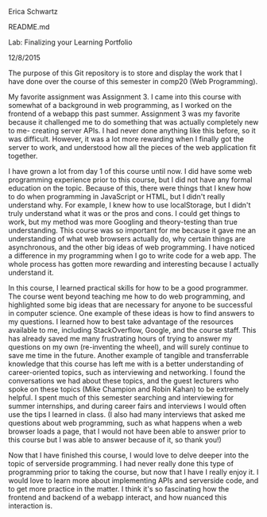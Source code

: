 Erica Schwartz

README.md

Lab: Finalizing your Learning Portfolio

12/8/2015

The purpose of this Git repository is to store and display the work that I
have done over the course of this semester in comp20 (Web Programming).

My favorite assignment was Assignment 3. I came into this course with
somewhat of a background in web programming, as I worked on the frontend
of a webapp this past summer. Assignment 3 was my favorite because it
challenged me to do something that was actually completely new to me-
creating server APIs. I had never done anything like this before, so it was
difficult. However, it was a lot more rewarding when I finally got the
server to work, and understood how all the pieces of the web application fit
together.

I have grown a lot from day 1 of this course until now. I did have some
web programming experience prior to this course, but I did not have any
formal education on the topic. Because of this, there were things that I
knew how to do when programming in JavaScript or HTML, but I didn't really
understand why. For example, I knew how to use localStorage, but I didn't
truly understand what it was or the pros and cons. I could get things to
work, but my method was more Googling and theory-testing than true
understanding. This course was so important for me because it gave me an
understanding of what web browsers actually do, why certain things are
asynchronous, and the other big ideas of web programming. I have noticed a
difference in my programming when I go to write code for a web app. The whole
process has gotten more rewarding and interesting because I actually understand
it.

In this course, I learned practical skills for how to be a good programmer.
The course went beyond teaching me how to do web programming, and highlighted
some big ideas that are necessary for anyone to be successful in computer
science. One example of these ideas is how to find answers to my questions. I
learned how to best take advantage of the resources available to me, including
StackOverflow, Google, and the course staff. This has already saved me many
frustrating hours of trying to answer my questions on my own (re-inventing the
wheel), and will surely continue to save me time in the future. Another example
of tangible and transferrable knowledge that this course has left me with is a
better understanding of career-oriented topics, such as interviewing and
networking. I found the conversations we had about these topics, and the guest
lecturers who spoke on these topics (Mike Champion and Robin Kahan) to be
extremely helpful. I spent much of this semester searching and interviewing for
summer internships, and during career fairs and interviews I would often use the
tips I learned in class. (I also had many interviews that asked me questions
about web programming, such as what happens when a web browser loads a page,
that I would not have been able to answer prior to this course but I was able
to answer because of it, so thank you!)

Now that I have finished this course, I would love to delve deeper into the
topic of serverside programming. I had never really done this type of
programming prior to taking the course, but now that I have I really enjoy it.
I would love to learn more about implementing APIs and serverside code, and to
get more practice in the matter. I think it's so fascinating how the frontend
and backend of a webapp interact, and how nuanced this interaction is.
